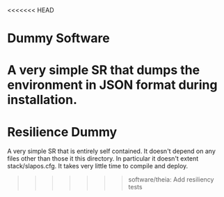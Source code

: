<<<<<<< HEAD
# Dummy Software

A very simple SR that dumps the environment in JSON format during installation.
=======
# Resilience Dummy

A very simple SR that is entirely self contained.
It doesn't depend on any files other than those it this directory.
In particular it doesn't extent stack/slapos.cfg.
It takes very little time to compile and deploy.
>>>>>>> software/theia: Add resiliency tests
